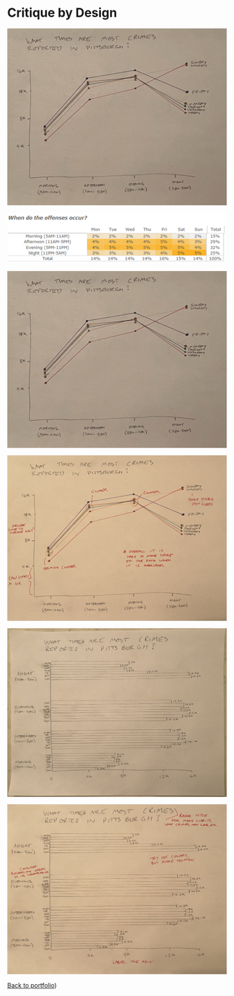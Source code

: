 # **Critique by Design**

![pic1](IMG_7926.JPEG)

![pic2](https://github.com/duncbind/portfolio/blob/3b38ef1bf974b945d24fa1e374b38cd926afdfa0/Heat%20Map%20Screen%20Shot.png)

![pic3](https://github.com/duncbind/portfolio/blob/89c1b348791b60276d115b1641f164119f5cb690/IMG_7926.JPEG)

![pic4](https://github.com/duncbind/portfolio/blob/12efc883d15f04d84757f63ec180decce3543acd/IMG_7928.JPEG)

![pic5](https://github.com/duncbind/portfolio/blob/d648273dd0b73a7a9b8549298c843e6dcfd4814a/IMG_7927.JPEG)

![pic6](https://github.com/duncbind/portfolio/blob/d648273dd0b73a7a9b8549298c843e6dcfd4814a/IMG_7929.JPEG)


<div class="flourish-embed flourish-chart" data-src="visualisation/11849289"><script src="https://public.flourish.studio/resources/embed.js"></script></div>


[Back to portfolio](https://duncbind.github.io/portfolio/))

